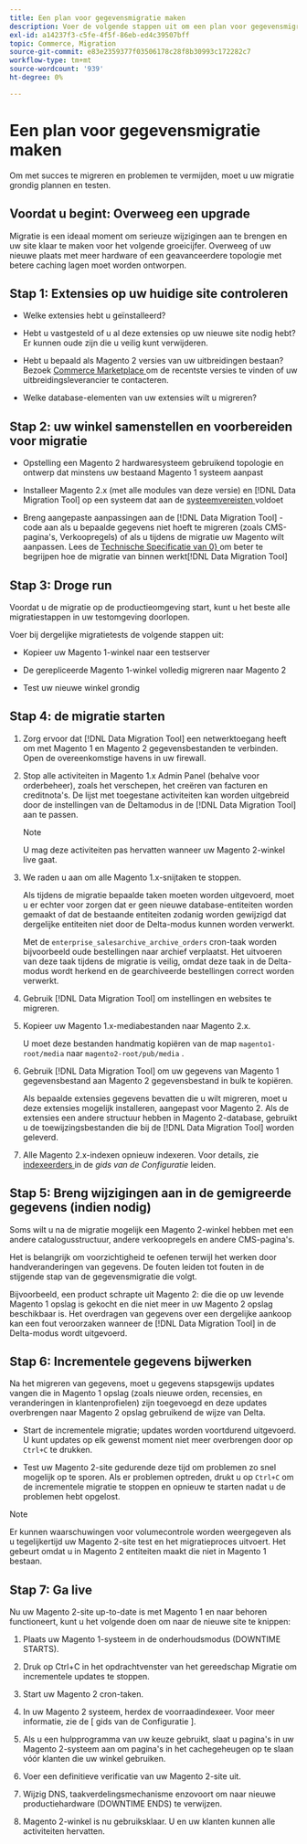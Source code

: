 ```yaml
---
title: Een plan voor gegevensmigratie maken
description: Voer de volgende stappen uit om een plan voor gegevensmigratie te maken om een geslaagde upgrade van Magento 1 naar Magento 2 te garanderen.
exl-id: a14237f3-c5fe-4f5f-86eb-ed4c39507bff
topic: Commerce, Migration
source-git-commit: e83e2359377f03506178c28f8b30993c172282c7
workflow-type: tm+mt
source-wordcount: '939'
ht-degree: 0%

---
```


# Een plan voor gegevensmigratie maken

Om met succes te migreren en problemen te vermijden, moet u uw migratie grondig plannen en testen.

## Voordat u begint: Overweeg een upgrade

Migratie is een ideaal moment om serieuze wijzigingen aan te brengen en uw site klaar te maken voor het volgende groeicijfer. Overweeg of uw nieuwe plaats met meer hardware of een geavanceerdere topologie met betere caching lagen moet worden ontworpen.

## Stap 1: Extensies op uw huidige site controleren

* Welke extensies hebt u geïnstalleerd?

* Hebt u vastgesteld of u al deze extensies op uw nieuwe site nodig hebt? Er kunnen oude zijn die u veilig kunt verwijderen.

* Hebt u bepaald als Magento 2 versies van uw uitbreidingen bestaan? Bezoek [ Commerce Marketplace ] om de recentste versies te vinden of uw uitbreidingsleverancier te contacteren.

* Welke database-elementen van uw extensies wilt u migreren?

## Stap 2: uw winkel samenstellen en voorbereiden voor migratie

* Opstelling een Magento 2 hardwaresysteem gebruikend topologie en ontwerp dat minstens uw bestaand Magento 1 systeem aanpast

* Installeer Magento 2.x (met alle modules van deze versie) en [!DNL Data Migration Tool] op een systeem dat aan de [ systeemvereisten ](../../installation/system-requirements.md) voldoet

* Breng aangepaste aanpassingen aan de [!DNL Data Migration Tool] -code aan als u bepaalde gegevens niet hoeft te migreren (zoals CMS-pagina&#39;s, Verkoopregels) of als u tijdens de migratie uw Magento wilt aanpassen. Lees de [ Technische Specificatie van 0} ](technical-specification.md) om beter te begrijpen hoe de migratie van binnen werkt[!DNL Data Migration Tool]

## Stap 3: Droge run

Voordat u de migratie op de productieomgeving start, kunt u het beste alle migratiestappen in uw testomgeving doorlopen.

Voer bij dergelijke migratietests de volgende stappen uit:

* Kopieer uw Magento 1-winkel naar een testserver

* De gerepliceerde Magento 1-winkel volledig migreren naar Magento 2

* Test uw nieuwe winkel grondig

## Stap 4: de migratie starten

1. Zorg ervoor dat [!DNL Data Migration Tool] een netwerktoegang heeft om met Magento 1 en Magento 2 gegevensbestanden te verbinden. Open de overeenkomstige havens in uw firewall.

1. Stop alle activiteiten in Magento 1.x Admin Panel (behalve voor orderbeheer), zoals het verschepen, het creëren van facturen en creditnota&#39;s. De lijst met toegestane activiteiten kan worden uitgebreid door de instellingen van de Deltamodus in de [!DNL Data Migration Tool] aan te passen.

   >[!NOTE]
   >
   >U mag deze activiteiten pas hervatten wanneer uw Magento 2-winkel live gaat.

1. We raden u aan om alle Magento 1.x-snijtaken te stoppen.

   Als tijdens de migratie bepaalde taken moeten worden uitgevoerd, moet u er echter voor zorgen dat er geen nieuwe database-entiteiten worden gemaakt of dat de bestaande entiteiten zodanig worden gewijzigd dat dergelijke entiteiten niet door de Delta-modus kunnen worden verwerkt.

   Met de `enterprise_salesarchive_archive_orders` cron-taak worden bijvoorbeeld oude bestellingen naar archief verplaatst. Het uitvoeren van deze taak tijdens de migratie is veilig, omdat deze taak in de Delta-modus wordt herkend en de gearchiveerde bestellingen correct worden verwerkt.

1. Gebruik [!DNL Data Migration Tool] om instellingen en websites te migreren.

1. Kopieer uw Magento 1.x-mediabestanden naar Magento 2.x.

   U moet deze bestanden handmatig kopiëren van de map `magento1-root/media` naar `magento2-root/pub/media` .

1. Gebruik [!DNL Data Migration Tool] om uw gegevens van Magento 1 gegevensbestand aan Magento 2 gegevensbestand in bulk te kopiëren.

   Als bepaalde extensies gegevens bevatten die u wilt migreren, moet u deze extensies mogelijk installeren, aangepast voor Magento 2. Als de extensies een andere structuur hebben in Magento 2-database, gebruikt u de toewijzingsbestanden die bij de [!DNL Data Migration Tool] worden geleverd.

1. Alle Magento 2.x-indexen opnieuw indexeren. Voor details, zie [ indexeerders ](../../configuration/cli/manage-indexers.md) in de _gids van de Configuratie_ leiden.

## Stap 5: Breng wijzigingen aan in de gemigreerde gegevens (indien nodig)

Soms wilt u na de migratie mogelijk een Magento 2-winkel hebben met een andere catalogusstructuur, andere verkoopregels en andere CMS-pagina&#39;s.

Het is belangrijk om voorzichtigheid te oefenen terwijl het werken door handveranderingen van gegevens. De fouten leiden tot fouten in de stijgende stap van de gegevensmigratie die volgt.

Bijvoorbeeld, een product schrapte uit Magento 2: die die op uw levende Magento 1 opslag is gekocht en die niet meer in uw Magento 2 opslag beschikbaar is. Het overdragen van gegevens over een dergelijke aankoop kan een fout veroorzaken wanneer de [!DNL Data Migration Tool] in de Delta-modus wordt uitgevoerd.

## Stap 6: Incrementele gegevens bijwerken

Na het migreren van gegevens, moet u gegevens stapsgewijs updates vangen die in Magento 1 opslag (zoals nieuwe orden, recensies, en veranderingen in klantenprofielen) zijn toegevoegd en deze updates overbrengen naar Magento 2 opslag gebruikend de wijze van Delta.

* Start de incrementele migratie; updates worden voortdurend uitgevoerd. U kunt updates op elk gewenst moment niet meer overbrengen door op `Ctrl+C` te drukken.

* Test uw Magento 2-site gedurende deze tijd om problemen zo snel mogelijk op te sporen. Als er problemen optreden, drukt u op `Ctrl+C` om de incrementele migratie te stoppen en opnieuw te starten nadat u de problemen hebt opgelost.

>[!NOTE]
>
>Er kunnen waarschuwingen voor volumecontrole worden weergegeven als u tegelijkertijd uw Magento 2-site test en het migratieproces uitvoert. Het gebeurt omdat u in Magento 2 entiteiten maakt die niet in Magento 1 bestaan.

## Stap 7: Ga live

Nu uw Magento 2-site up-to-date is met Magento 1 en naar behoren functioneert, kunt u het volgende doen om naar de nieuwe site te knippen:

1. Plaats uw Magento 1-systeem in de onderhoudsmodus (DOWNTIME STARTS).

1. Druk op Ctrl+C in het opdrachtvenster van het gereedschap Migratie om incrementele updates te stoppen.

1. Start uw Magento 2 cron-taken.

1. In uw Magento 2 systeem, herdex de voorraadindexeer. Voor meer informatie, zie de [ gids van de Configuratie ].

1. Als u een hulpprogramma van uw keuze gebruikt, slaat u pagina&#39;s in uw Magento 2-systeem aan om pagina&#39;s in het cachegeheugen op te slaan vóór klanten die uw winkel gebruiken.

1. Voer een definitieve verificatie van uw Magento 2-site uit.

1. Wijzig DNS, taakverdelingsmechanisme enzovoort om naar nieuwe productiehardware (DOWNTIME ENDS) te verwijzen.

1. Magento 2-winkel is nu gebruiksklaar. U en uw klanten kunnen alle activiteiten hervatten.

<!-- LINK ADDRESSES -->

[Commerce Marketplace]: https://marketplace.magento.com
